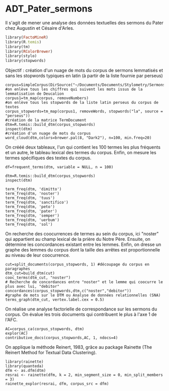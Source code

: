 # ADT_Pater_sermons
Il s'agit de mener une analyse des données textuelles des sermons du Pater chez Augustin et Césaire d'Arles.

```ruby
library(FactoMineR)
library(R.temis)
library(tm)
library(RColorBrewer)
library(stylo)
library(stopwords)
```
Objectif : création d'un nuage de mots du corpus de sermons lemmatisés et sans les stopwords typiques en latin (à partir de la liste fournie par perseus)
```{r}
corpus=SimpleCorpus(DirSource("~/Documents/Documents/Stylometry/Sermons_Pater/"))
#on enlève tous les chiffres qui suivent les mots issus de la lemmatisation de Deucalion
corpus1=tm_map(corpus, removeNumbers)
#on enlève tous les stopwords de la liste latin perseus du corpus de textes
corpus_stopwords=tm_map(corpus1, removeWords, stopwords("la", source = "perseus"))
#création de la matrice TermDocument
dtm=R.temis::build_dtm(corpus_stopwords)
inspect(dtm)
#création d'un nuage de mots du corpus
word_cloud(dtm,colors=brewer.pal(8, "Dark2"), n=100, min.freq=20)
```
On crééé deux tableaux, l'un qui contient les 100 termes les plus fréquents et un autre, le tableau lexical des termes du corpus. Enfin, on mesure les termes spécifiques des textes du corpus.
```{r}
df=frequent_terms(dtm, variable = NULL, n = 100)

dtm=R.temis::build_dtm(corpus_stopwords)
inspect(dtm)

term_freq(dtm, 'dimitto')
term_freq(dtm, 'noster')
term_freq(dtm, 'tuus')
term_freq(dtm, 'sanctifico')
term_freq(dtm, 'peto')
term_freq(dtm, 'pater')
term_freq(dtm, 'semper')
term_freq(dtm, 'uerbum')
term_freq(dtm, 'sol')
```
On recherche des coocurrences de termes au sein du corpus, ici "noster" qui appartient au champ lexical de la prière du Notre Père. Ensuite, on détermine les concordances existant entre les lemmes. Enfin, on dresse un graphe des lemmes du corpus dont la taille des arrêtes est proportionnelle au niveau de leur coocurrence.
```{r}
cut=split_documents(corpus_stopwords, 1) #découpage du corpus en paragraphes
dtm_cut=build_dtm(cut)
cooc_terms(dtm_cut, "noster")
# Recherche de concordances entre "noster" et le lemme qui coocurre le plus avec lui, "debitor"
concordances(corpus_stopwords,dtm,c("noster","debitor"))
#graphe de mots sur le DTM ou Analyse de données relationnelles (SNA)
terms_graph(dtm_cut, vertex.label.cex = 0.5)
```
On réalise une analyse factorielle de correspondance sur les sermons du corpus. On évalue les trois documents qui contribuent le plus à l'axe 1 de l'AFC.
```{r}
AC=corpus_ca(corpus_stopwords, dtm) 
explor(AC)
contributive_docs(corpus_stopwords,AC, 1, ndocs=4)
```
On applique la méthode Reinert, 1983, grâce au package Rainette (The Reinert Method for Textual Data Clustering).
```{r}
library(rainette)
library(quanteda)
dfm <- as.dfm(dtm)
resrai <- rainette(dfm, k = 2, min_segment_size = 0, min_split_members = 3)
rainette_explor(resrai, dfm, corpus_src = dfm)
```

